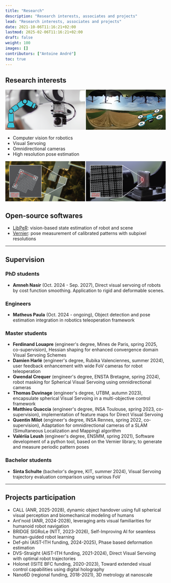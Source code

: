 ```yaml
---
title: "Research"
description: "Research interests, associates and projects"
lead: "Research interests, associates and projects"
date: 2021-10-06T11:16:21+02:00
lastmod: 2025-02-06T11:16:21+02:00
draft: false
weight: 100
images: []
contributors: ["Antoine André"]
toc: true
---
```


## Research interests

![omniExample](omni_vision_examples.png)

- Computer vision for robotics
- Visual Servoing
- Omnidirectional cameras
- High resolution pose estimation

![HighResPoseSensing](periodic_patterns_example.png)

## Open-source softwares

- [LibPeR](https://github.com/PerceptionRobotique/libPeR_base): vision-based state estimation of robot and scene
- [Vernier](https://github.com/vernierlib/vernier): pose measurement of calibrated patterns with subpixel resolutions

---

## Supervision

### PhD students

- **Amneh Nasir** (Oct. 2024 - Sep. 2027), Direct visual servoing of robots by cost function smoothing. Application to rigid and deformable scenes.

### Engineers

- **Matheus Paula** (Oct. 2024 - ongoing), Object detection and pose estimation integration in robotics teleoperation framework

### Master students

- **Ferdinand Louapre** (engineer's degree, Mines de Paris, spring 2025, co-supervision), Hessian shaping for enhanced convergence domain Visual Servoing Schemes
- **Damien Harlé** (engineer's degree, Rubika Valenciennes, summer 2024), user feedback enhancement with wide FoV cameras for robot teleoperation
- **Gwendal Crequer** (engineer's degree, ENSTA Bretagne, spring 2024), robot masking for Spherical Visual Servoing using omnidirectional cameras
- **Thomas Duvinage** (engineer's degree, UTBM, autumn 2023), encapsulate spherical Visual Servoing in a multi-objective control framework
- **Matthieu Quaccia** (engineer's degree, INSA Toulouse, spring 2023, co-supervision), implementation of feature maps for Direct Visual Servoing
- **Quentin Milot** (engineer's degree, INSA Rennes, spring 2022, co-supervision), Adaptation for omnidirectional cameras of a SLAM (Simultaneous Localization and Mapping) algorithm
- **Valériia Leush** (engineer's degree, ENSMM, spring 2021), Software development of a python tool, based on the Vernier library, to generate and measure periodic pattern poses

### Bachelor students

- **Sinta Schulte** (bachelor's degree, KIT, summer 2024), Visual Servoing trajectory evaluation comparison using various FoV

---

## Projects participation

- CALL (ANR, 2025-2028), dynamic object handover using full spherical visual perception and biomechanical modeling of humans
- Ant'noid (ANR, 2024-2028), leveraging ants visual familiarities for humanoid robot navigation
- BRIDGE SIGRoLe (NTT, 2023-2026), Self-Improving AI for seamless human-guided robot learning
- Def-phi (AIST-ITH funding, 2024-2025), Phase based deformation estimation
- DVS-Straight (AIST-ITH funding, 2021-2024), Direct Visual Servoing with optimal robot trajectories
- Holonet (ISITE BFC funding, 2020-2023), Toward extended visual control capabilities using digital holography
- Nano6D (regional funding, 2018-2021), 3D metrology at nanoscale
